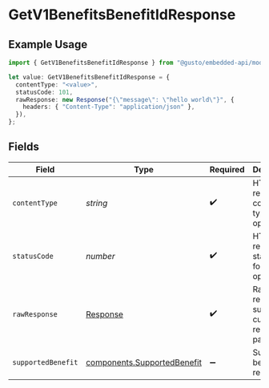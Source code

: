 # GetV1BenefitsBenefitIdResponse

## Example Usage

```typescript
import { GetV1BenefitsBenefitIdResponse } from "@gusto/embedded-api/models/operations";

let value: GetV1BenefitsBenefitIdResponse = {
  contentType: "<value>",
  statusCode: 101,
  rawResponse: new Response("{\"message\": \"hello world\"}", {
    headers: { "Content-Type": "application/json" },
  }),
};
```

## Fields

| Field                                                                      | Type                                                                       | Required                                                                   | Description                                                                |
| -------------------------------------------------------------------------- | -------------------------------------------------------------------------- | -------------------------------------------------------------------------- | -------------------------------------------------------------------------- |
| `contentType`                                                              | *string*                                                                   | :heavy_check_mark:                                                         | HTTP response content type for this operation                              |
| `statusCode`                                                               | *number*                                                                   | :heavy_check_mark:                                                         | HTTP response status code for this operation                               |
| `rawResponse`                                                              | [Response](https://developer.mozilla.org/en-US/docs/Web/API/Response)      | :heavy_check_mark:                                                         | Raw HTTP response; suitable for custom response parsing                    |
| `supportedBenefit`                                                         | [components.SupportedBenefit](../../models/components/supportedbenefit.md) | :heavy_minus_sign:                                                         | Supported benefit response                                                 |